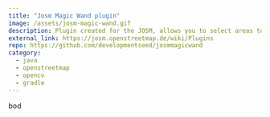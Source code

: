 ```yaml
---
title: "Josm Magic Wand plugin"
image: /assets/josm-magic-wand.gif
description: Plugin created for the JOSM, allows you to select areas to label using a range of colors, it is also possible to add areas and subtract selected areas.
external_link: https://josm.openstreetmap.de/wiki/Plugins
repo: https://github.com/developmentseed/josmmagicwand
category: 
  - java
  - openstreetmap
  - opencv
  - gradle
---
```


bod
